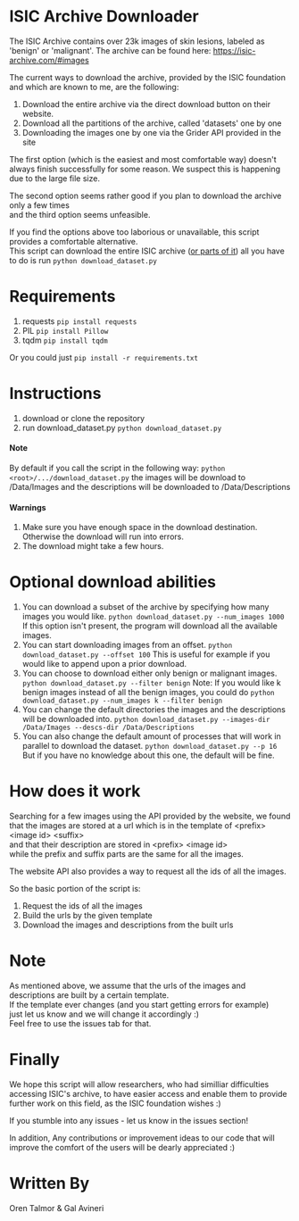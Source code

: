 # ISIC Archive Downloader
The ISIC Archive contains over 23k images of skin lesions, labeled as 'benign' or 'malignant'.
The archive can be found here:
https://isic-archive.com/#images

The current ways to download the archive, provided by the ISIC foundation and which are known to me, are the following:
1. Download the entire archive via the direct download button on their website.
2. Download all the partitions of the archive, called 'datasets' one by one
3. Downloading the images one by one via the Grider API provided in the site

The first option (which is the easiest and most comfortable way) doesn't always finish successfully for some reason.
We suspect this is happening due to the large file size.
  
The second option seems rather good if you plan to download the archive only a few times  
and the third option seems unfeasible.  

If you find the options above too laborious or unavailable, this script provides a comfortable alternative.  
This script can download the entire ISIC archive ([or parts of it](#optional-download-abilities))
all you have to do is run `python download_dataset.py`

# Requirements
1.  requests  `pip install requests`
2.  PIL  `pip install Pillow`
3.  tqdm  `pip install tqdm`

Or you could just `pip install -r requirements.txt`

# Instructions
1.  download or clone the repository
2.  run download_dataset.py `python download_dataset.py`

#### Note
By default if you call the script in the following way:
`python <root>/.../download_dataset.py`
the images will be download to <root>/Data/Images
and the descriptions will be downloaded to <root>/Data/Descriptions


#### Warnings
1. Make sure you have enough space in the download destination.
Otherwise the download will run into errors.
2. The download might take a few hours.

# Optional download abilities
1. You can download a subset of the archive by specifying how many images you would like.
   `python download_dataset.py --num_images 1000`
   If this option isn't present, the program will download all the available images.
2. You can start downloading images from an offset.
   `python download_dataset.py --offset 100`
   This is useful for example if you would like to append upon a prior download.
3. You can choose to download either only benign or malignant images.
   `python download_dataset.py --filter benign`
   Note: If you would like k benign images instead of all the benign images, you could do
   `python download_dataset.py --num_images k --filter benign`
4. You can change the default directories the images and the descriptions will be downloaded into.
`python download_dataset.py --images-dir /Data/Images --descs-dir /Data/Descriptions`
5. You can also change the default amount of processes that will work in parallel to download the dataset.
`python download_dataset.py --p 16`
But if you have no knowledge about this one, the default will be fine.

# How does it work
Searching for a few images using the API provided by the website, we found that the images are stored
at a url which is in the template of \<prefix>  \<image id>  \<suffix>  
and that their description are stored in \<prefix> \<image id>  
while the prefix and suffix parts are the same for all the images. 

The website API also provides a way to request all the ids of all the images.

So the basic portion of the script is:
1. Request the ids of all the images
2. Build the urls by the given template
3. Download the images and descriptions from the built urls

# Note
As mentioned above, we assume that the urls of the images and descriptions are built by a certain template.  
If the template ever changes (and you start getting errors for example)  
just let us know and we will change it accordingly :)  
Feel free to use the issues tab for that.


# Finally
We hope this script will allow researchers, who had similliar difficulties
accessing ISIC's archive, to have easier access and enable them to provide further work on this field,
as the ISIC foundation wishes :)

If you stumble into any issues - let us know in the issues section!

In addition, Any contributions or improvement ideas to our code that will improve the comfort of the users 
will be dearly appreciated :)


# Written By
Oren Talmor & Gal Avineri

